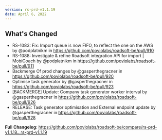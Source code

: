 ```yaml
---
version: rs-prd-v1.1.19
date: April 6, 2022
---
```


## What's Changed
* RS-1083: Fix: Import queue is now FIFO, to reflect the one on the AWS by @podplatnikm in https://github.com/poviolabs/roadsoft-be/pull/910
* RS-1088: Investigate & refine Roadsoft integration API for import | MobiCoach by @podplatnikm in https://github.com/poviolabs/roadsoft-be/pull/911
* Backmerge Of prod changes by @gasperthegracner in https://github.com/poviolabs/roadsoft-be/pull/920
* Optimise task generator by @gasperthegracner in https://github.com/poviolabs/roadsoft-be/pull/923
* [BACKMERGE] Update: Company task generator worker interval  by @gasperthegracner in https://github.com/poviolabs/roadsoft-be/pull/926
* RELEASE: Task generator optimisation and External endpoint update by @gasperthegracner in https://github.com/poviolabs/roadsoft-be/pull/928


**Full Changelog**: https://github.com/poviolabs/roadsoft-be/compare/rs-prd-v1.1.18...rs-prd-v1.1.19